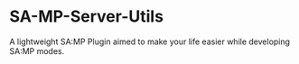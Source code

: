 # SA-MP-Server-Utils
A lightweight SA:MP Plugin aimed to make your life easier while developing SA:MP modes.
